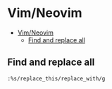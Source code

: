 # Vim/Neovim
<!--ts-->
* [Vim/Neovim](vim.md#vimneovim)
   * [Find and replace all](vim.md#find-and-replace-all)

<!-- Added by: runner, at: Tue Aug 31 13:06:22 UTC 2021 -->

<!--te-->

## Find and replace all
```vim
:%s/replace_this/replace_with/g
```
